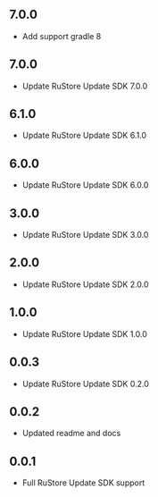 ## 7.0.0

* Add support gradle 8

## 7.0.0

* Update RuStore Update SDK 7.0.0

## 6.1.0

* Update RuStore Update SDK 6.1.0

## 6.0.0

* Update RuStore Update SDK 6.0.0

## 3.0.0

* Update RuStore Update SDK 3.0.0

## 2.0.0

* Update RuStore Update SDK 2.0.0

## 1.0.0

* Update RuStore Update SDK 1.0.0

## 0.0.3

* Update RuStore Update SDK 0.2.0

## 0.0.2

* Updated readme and docs

## 0.0.1

* Full RuStore Update SDK support

